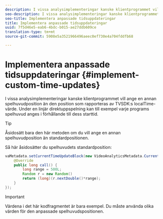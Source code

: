 ```yaml
---
description: I vissa analysimplementeringar kanske klientprogrammet vill ange en annan spelhuvudposition än den position som rapporteras av TVSDK:s localTime-värde. Under en linjär direktuppspelning kan till exempel varje programs spelhuvud anges i förhållande till dess starttid.
seo-description: I vissa analysimplementeringar kanske klientprogrammet vill ange en annan spelhuvudposition än den position som rapporteras av TVSDK:s localTime-värde. Under en linjär direktuppspelning kan till exempel varje programs spelhuvud anges i förhållande till dess starttid.
seo-title: Implementera anpassade tidsuppdateringar
title: Implementera anpassade tidsuppdateringar
uuid: 7f5d46e5-eab6-4bdc-b015-ae27ddb609ce
translation-type: tm+mt
source-git-commit: 5908e5a3521966496aeec0ef730e4a704fddfb68

---
```



# Implementera anpassade tidsuppdateringar {#implement-custom-time-updates}

I vissa analysimplementeringar kanske klientprogrammet vill ange en annan spelhuvudposition än den position som rapporteras av TVSDK:s localTime-värde. Under en linjär direktuppspelning kan till exempel varje programs spelhuvud anges i förhållande till dess starttid.

>[!TIP]
>
>Åsidosätt bara den här metoden om du vill ange en annan spelhuvudposition än standardpositionen.

Så här åsidosätter du spelhuvudets standardposition:

```java
vaMetadata.setCurrentTimeUpdateBlock(new VideoAnalyticsMetadata.CurrentTimeUpdateBlock() { 
    @Override 
    public long call() { 
        long range = 500L; 
        Random r = new Random() 
        return (long)(r.nextDouble()*range); 
    } 
});
```

>[!IMPORTANT]
>
>Värdena i det här kodfragmentet är bara exempel. Du måste använda olika värden för den anpassade spelhuvudspositionen.